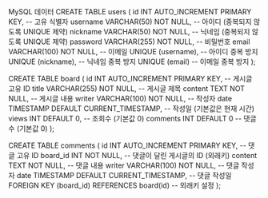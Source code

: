 MySQL 데이터
CREATE TABLE users (
    id INT AUTO_INCREMENT PRIMARY KEY,        -- 고유 식별자
    username VARCHAR(50) NOT NULL,             -- 아이디 (중복되지 않도록 UNIQUE 제약)
    nickname VARCHAR(50) NOT NULL,             -- 닉네임 (중복되지 않도록 UNIQUE 제약)
    password VARCHAR(255) NOT NULL,            -- 비밀번호
    email VARCHAR(100) NOT NULL,               -- 이메일
    UNIQUE (username),                        -- 아이디 중복 방지
    UNIQUE (nickname),                        -- 닉네임 중복 방지
    UNIQUE (email)                            -- 이메일 중복 방지
);

CREATE TABLE board (
    id INT AUTO_INCREMENT PRIMARY KEY,         -- 게시글 고유 ID
    title VARCHAR(255) NOT NULL,                -- 게시글 제목
    content TEXT NOT NULL,                     -- 게시글 내용
    writer VARCHAR(100) NOT NULL,              -- 작성자
    date TIMESTAMP DEFAULT CURRENT_TIMESTAMP,  -- 작성일 (기본값은 현재 시간)
    views INT DEFAULT 0,                       -- 조회수 (기본값 0)
    comments INT DEFAULT 0                     -- 댓글 수 (기본값 0)
);

CREATE TABLE comments (
    id INT AUTO_INCREMENT PRIMARY KEY,         -- 댓글 고유 ID
    board_id INT NOT NULL,                     -- 댓글이 달린 게시글의 ID (외래키)
    content TEXT NOT NULL,                     -- 댓글 내용
    writer VARCHAR(100) NOT NULL,              -- 댓글 작성자
    date TIMESTAMP DEFAULT CURRENT_TIMESTAMP,  -- 댓글 작성일
    FOREIGN KEY (board_id) REFERENCES board(id) -- 외래키 설정
);
